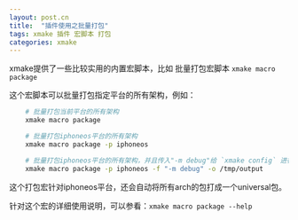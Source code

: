 ```yaml
---
layout: post.cn
title:  "插件使用之批量打包"
tags: xmake 插件 宏脚本 打包
categories: xmake
---
```


xmake提供了一些比较实用的内置宏脚本，比如 批量打包宏脚本 `xmake macro package`

这个宏脚本可以批量打包指定平台的所有架构，例如：

```bash
    # 批量打包当前平台的所有架构
    xmake macro package 

    # 批量打包iphoneos平台的所有架构
    xmake macro package -p iphoneos

    # 批量打包iphoneos平台的所有架构，并且传入"-m debug"给 `xmake config` 进行打包debug版本，包输出到/tmp/output目录
    xmake macro package -p iphoneos -f "-m debug" -o /tmp/output
```

这个打包宏针对iphoneos平台，还会自动将所有arch的包打成一个universal包。

针对这个宏的详细使用说明，可以参看：`xmake macro package --help` 
